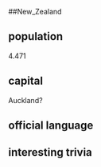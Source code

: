 ##New_Zealand
## population
4.471

## capital
Auckland?
 
## official language


## interesting trivia



